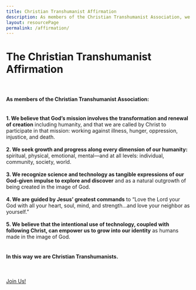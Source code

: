 ```yaml
---
title: Christian Transhumanist Affirmation
description: As members of the Christian Transhumanist Association, we affirm.
layout: resourcePage
permalink: /affirmation/
---
```


<h1>The Christian Transhumanist Affirmation</h1>

<br />

<h4>As members of the Christian Transhumanist Association:</h4>

<br />

<div class="" id="1">
<b>1. We believe that God’s mission involves the transformation and renewal of creation</b> including humanity, and that we are called by Christ to participate in that mission: working against illness, hunger, oppression, injustice, and death.
</div><br />
<div class="" id="2">
<b>2. We seek growth and progress along every dimension of our humanity:</b> spiritual, physical, emotional, mental—and at all levels: individual, community, society, world.
</div><br />
<div class="" id="3">
<b>3. We recognize science and technology as tangible expressions of our God-given impulse to explore and discover</b> and as a natural outgrowth of being created in the image of God.
</div><br />
<div class="" id="4">
<b>4. We are guided by Jesus’ greatest commands</b> to “Love the Lord your God with all your heart, soul, mind, and strength…and love your neighbor as yourself.”
</div><br />
<div class="" id="5">
<b>5. We believe that the intentional use of technology, coupled with following Christ, can empower us to grow into our identity</b> as humans made in the image of God.
</div><br />

<h4>In this way we are Christian Transhumanists.</h4>

<br />
<p><a href="/join" class="btn btn-primary btn-lg">Join Us!</a></p>

